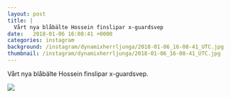 ```yaml
---
layout: post
title: |
  Vårt nya blåbälte Hossein finslipar x-guardsvep
date:   2018-01-06 16:08:41 +0000
categories: instagram
background: /instagram/dynamixherrljunga/2018-01-06_16-08-41_UTC.jpg
thumbnail: /instagram/dynamixherrljunga/2018-01-06_16-08-41_UTC.jpg
---
```

Vårt nya blåbälte Hossein finslipar x-guardsvep. 



<img src='/www-dynamix-herrljunga/instagram/dynamixherrljunga/2018-01-06_16-08-41_UTC.jpg' class='img-fluid' />
